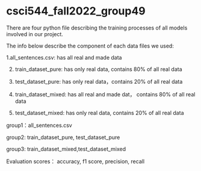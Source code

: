 # csci544_fall2022_group49

There are four python file describing the training processes of all models involved in our project.

The info below describe the component of each data files we used:

1.all_sentences.csv: has all real and made data

2. train_dataset_pure: has only real data, contains 80% of all real data
3. test_dataset_pure: has only real data，contains 20% of all real data

4. train_dataset_mixed: has all real and made dat， contains 80% of all real data
5. test_dataset_mixed:  has only real data, contains 20% of all real data 


group1：all_sentences.csv 

group2: train_dataset_pure, test_dataset_pure

group3: train_dataset_mixed,test_dataset_mixed

Evaluation scores： accuracy, f1 score, precision, recall
